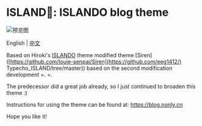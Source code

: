 ﻿ISLAND🌸: ISLANDO blog theme
===

![预览图](https://images.gitee.com/uploads/images/2018/0711/184308_577173c1_1258290.jpeg "ISLAND_SAMPLE.jpg")

English | [中文](README.md)

Based on Hiroki's [ISLANDO](http://www.akina.pw/themeakina) theme modified theme [Siren]([https://github.com/louie-senpai/Siren](https://github.com/eeg1412/) Typecho_ISLAND/tree/master)) based on the second modification development =. =.

The predecessor did a great job already, so I just continued to broaden this theme :)


Instructions for using the theme can be found at: <https://blog.nonly.cn>

Hope you like it!
